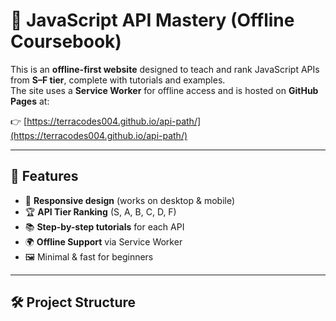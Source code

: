 # 📘 JavaScript API Mastery (Offline Coursebook)

This is an **offline-first website** designed to teach and rank JavaScript APIs from **S–F tier**, complete with tutorials and examples.  
The site uses a **Service Worker** for offline access and is hosted on **GitHub Pages** at:

👉 [https://terracodes004.github.io/api-path/](https://terracodes004.github.io/api-path/)

---

## 🚀 Features
- 📱 **Responsive design** (works on desktop & mobile)
- 🏆 **API Tier Ranking** (S, A, B, C, D, F)
- 📚 **Step-by-step tutorials** for each API
- 🌍 **Offline Support** via Service Worker
- 🖼️ Minimal & fast for beginners

---

## 🛠️ Project Structure
